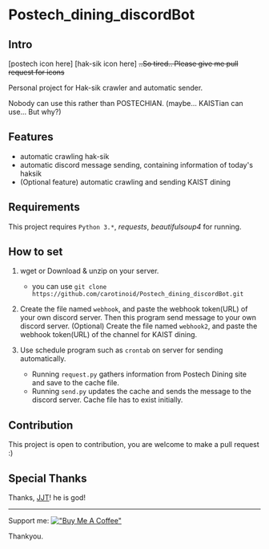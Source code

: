 # Postech_dining_discordBot

## Intro

[postech icon here] [hak-sik icon here]
~~..So tired.. Please give me pull request for icons~~

Personal project for Hak-sik crawler and automatic sender.

Nobody can use this rather than POSTECHIAN. (maybe... KAISTian can use... But why?)

## Features
- automatic crawling hak-sik
- automatic discord message sending, containing information of today's haksik
- (Optional feature) automatic crawling and sending KAIST dining

## Requirements

This project requires `Python 3.*`, *requests*, *beautifulsoup4* for running.

## How to set

1. wget or Download & unzip on your server.
    - you can use `git clone https://github.com/carotinoid/Postech_dining_discordBot.git`


2. Create the file named `webhook`, and paste the webhook token(URL) of your own discord server. Then this program send message to your own discord server.
(Optional) Create the file named `webhook2`, and paste the webhook token(URL) of the channel for KAIST dining.

3. Use schedule program such as `crontab` on server for sending automatically.
    - Running `request.py` gathers information from Postech Dining site and save to the cache file.
    - Running `send.py` updates the cache and sends the message to the discord server. Cache file has to exist initially.

## Contribution
This project is open to contribution, you are welcome to make a pull request :)

## Special Thanks
Thanks, [JJT](https://github.com/Powering111)! he is god!

---

Support me: [!["Buy Me A Coffee"](https://www.buymeacoffee.com/assets/img/custom_images/orange_img.png)](https://www.buymeacoffee.com/carotinoid)

Thankyou.
